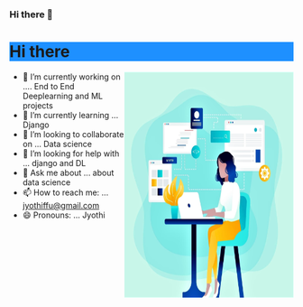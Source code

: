 ### Hi there 👋


<h1 style="background-color:DodgerBlue;">Hi there</h1>
<img src="https://github.com/Jyothif/Jyothif/blob/main/3.jpg"
     align=right
     width = '300'
     height = '400'
     />

- 🔭 I’m currently working on .... End to End Deeplearning and ML projects
- 🌱 I’m currently learning ... Django
- 👯 I’m looking to collaborate on ... Data science
- 🤔 I’m looking for help with ... django and DL
- 💬 Ask me about ... about data science
- 📫 How to reach me: ... jyothiffu@gmail.com
- 😄 Pronouns: ... Jyothi
